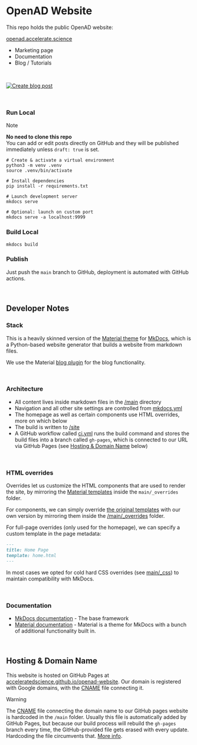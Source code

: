 # OpenAD Website
<!-- Author: moenen.erbuer@ibm.com -->

This repo holds the public OpenAD website:

[openad.accelerate.science](https://openad.accelerate.science)

- Marketing page
- Documentation
- Blog / Tutorials

<br>

[![Create blog post](main/_assets/create-post.svg)](README-blog.md)

<br>

### Run Local

> [!NOTE]
> **No need to clone this repo**  
> You can add or edit posts directly on GitHub and they will be published immediately unless `draft: true` is set.

```shell
# Create & activate a virtual environment
python3 -m venv .venv
source .venv/bin/activate

# Install dependencies
pip install -r requirements.txt

# Launch development server
mkdocs serve

# Optional: launch on custom port
mkdocs serve -a localhost:9999
```

### Build Local

```shell
mkdocs build
```

### Publish

Just push the `main` branch to GitHub, deployment is automated with GitHub actions.

<br>

## Developer Notes

### Stack

This is a heavily skinned version of the [Material theme](https://squidfunk.github.io/mkdocs-material/) for [MkDocs](https://www.mkdocs.org), which is a Python-based website generator that builds a website from markdown files.

We use the Material [blog plugin](https://squidfunk.github.io/mkdocs-material/plugins/blog/) for the blog functionality.

<br>

### Architecture

- All content lives inside markdown files in the [/main](main) directory
- Navigation and all other site settings are controlled from [mkdocs.yml](mkdocs.yml)
- The homepage as well as certain components use HTML overrides, more on which below
- The build is written to [/site](site)
- A GitHub workflow called [ci.yml](.github/workflows/ci.yml) runs the build command and stores the build files into a branch called `gh-pages`, which is connected to our URL via GitHub Pages (see [Hosting & Domain Name](#hosting--domain-name) below)

<br>

### HTML overrides

Overrides let us customize the HTML components that are used to render the site, by mirroring the [Material templates](https://github.com/squidfunk/mkdocs-material/tree/master/src/templates) inside the `main/_overrides` folder.

For components, we can simply override [the original templates]((https://github.com/squidfunk/mkdocs-material/tree/master/src/templates)) with our own version by mirroring them inside the [/main/_overrides](main/_overrides) folder.

For full-page overrides (only used for the homepage), we can specify a custom template in the page metadata:

```markdown
---
title: Home Page
template: home.html
---
```

In most cases we opted for cold hard CSS overrides (see [main/_css](main/_css)) to maintain compatibility with MkDocs.

<br>

### Documentation

- [MkDocs documentation](https://www.mkdocs.org) - The base framework
- [Material documentation](https://squidfunk.github.io/mkdocs-material/) - Material is a theme for MkDocs with a bunch of additional functionality built in.

<br>

## Hosting & Domain Name

This website is hosted on GitHub Pages at [acceleratedscience.github.io/openad-website](https://acceleratedscience.github.io/openad-website). Our domain is registered with Google domains, with the [CNAME](main/CNAME) file connecting it.

> [!WARNING]
> The [CNAME](main/CNAME) file connecting the domain name to our GitHub pages website is hardcoded in the `/main` folder. Usually this file is automatically added by GitHub Pages, but because our build process will rebuild the `gh-pages` branch every time, the GitHub-provided file gets erased with every update. Hardcoding the file circumvents that. [More info](https://github.com/mkdocs/mkdocs/issues/1257).